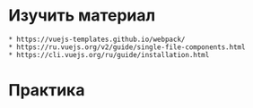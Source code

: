 # Изучить материал
    * https://vuejs-templates.github.io/webpack/
    * https://ru.vuejs.org/v2/guide/single-file-components.html
    * https://cli.vuejs.org/ru/guide/installation.html
# Практика

